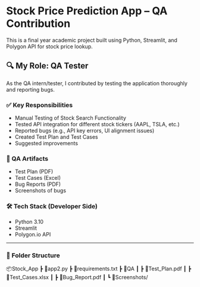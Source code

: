 # Stock Price Prediction App – QA Contribution

This is a final year academic project built using Python, Streamlit, and Polygon API for stock price lookup.

## 🔍 My Role: QA Tester

As the QA intern/tester, I contributed by testing the application thoroughly and reporting bugs.

### ✅ Key Responsibilities

- Manual Testing of Stock Search Functionality
- Tested API integration for different stock tickers (AAPL, TSLA, etc.)
- Reported bugs (e.g., API key errors, UI alignment issues)
- Created Test Plan and Test Cases
- Suggested improvements

### 🧪 QA Artifacts

- Test Plan (PDF)
- Test Cases (Excel)
- Bug Reports (PDF)
- Screenshots of bugs

### 🛠 Tech Stack (Developer Side)

- Python 3.10
- Streamlit
- Polygon.io API

---

### 📁 Folder Structure

📦Stock_App
┣ 📜app2.py
┣ 📜requirements.txt
┣ 📁QA
┃ ┣ 📜Test_Plan.pdf
┃ ┣ 📜Test_Cases.xlsx
┃ ┣ 📜Bug_Report.pdf
┃ ┗ 📁Screenshots/